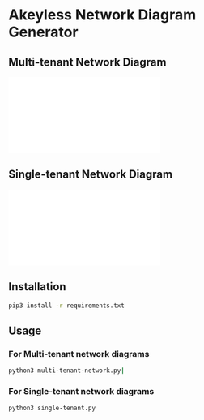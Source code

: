 # Akeyless Network Diagram Generator

## Multi-tenant Network Diagram

![current multi-tenant network diagram](multi-tenant-network.py)

## Single-tenant Network Diagram

![current single-tenant network diagram](single-tenant-network.py)

## Installation

```bash
pip3 install -r requirements.txt
```

## Usage

### For Multi-tenant network diagrams

```bash
python3 multi-tenant-network.py|
```

### For Single-tenant network diagrams

```bash
python3 single-tenant.py
```
